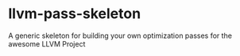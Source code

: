 # llvm-pass-skeleton
A generic skeleton for building your own optimization passes for the awesome LLVM Project
